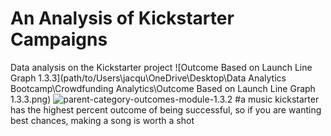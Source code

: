 # An Analysis of Kickstarter Campaigns
Data analysis on the Kickstarter project
![Outcome Based on Launch Line Graph 1.3.3](path/to/Users\jacqu\OneDrive\Desktop\Data Analytics Bootcamp\Crowdfunding Analytics\Outcome Based on Launch Line Graph 1.3.3.png)
![parent-category-outcomes-module-1.3.2](path/to/parent-category-outcomes-module-1.3.2.png)
#a music kickstarter has the highest percent outcome of being successful, so if you are wanting best chances, making a song is worth a shot
